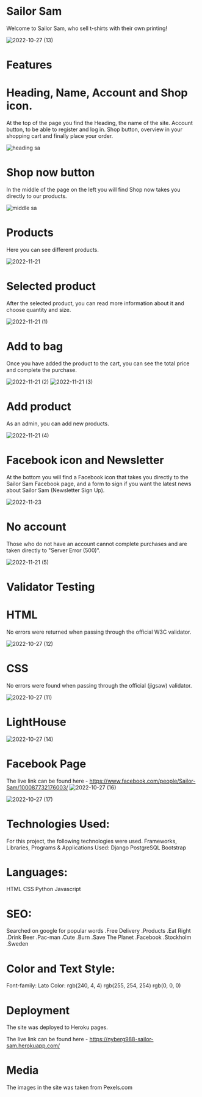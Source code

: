 # Sailor Sam

Welcome to Sailor Sam, who sell t-shirts with their own printing!

![2022-10-27 (13)](https://user-images.githubusercontent.com/106691587/198366161-2270bd5b-4dff-4e23-bc8c-916120ec0146.png)

# Features
# Heading, Name, Account and Shop icon.
At the top of the page you find the Heading, the name of the site.
Account button, to be able to register and log in.
Shop button, overview in your shopping cart and finally place your order.

![heading sa](https://user-images.githubusercontent.com/106691587/198366795-ff964874-74ba-4cfe-b47d-a542c7094a78.png)

# Shop now button
In the middle of the page on the left you will find Shop now takes you directly to our products.

![middle sa](https://user-images.githubusercontent.com/106691587/198367496-e799c9b4-5010-452f-b53a-70f988c06d8c.png)

# Products
Here you can see different products.

![2022-11-21](https://user-images.githubusercontent.com/106691587/203449538-ca7ea757-1fad-42da-822d-abf4a2099317.png)

# Selected product
After the selected product, you can read more information about it and choose quantity and size.

![2022-11-21 (1)](https://user-images.githubusercontent.com/106691587/203449765-f460108d-9fdc-4176-aba6-ab211057cab8.png)

# Add to bag
Once you have added the product to the cart, you can see the total price and complete the purchase.

![2022-11-21 (2)](https://user-images.githubusercontent.com/106691587/203449988-8573fb8a-480d-4913-abb2-7f5e28ac9f47.png)
![2022-11-21 (3)](https://user-images.githubusercontent.com/106691587/203450034-cb6dd83e-31a8-4804-9f2c-bf347e2d2405.png)

# Add product
As an admin, you can add new products.

![2022-11-21 (4)](https://user-images.githubusercontent.com/106691587/203450237-9ffde30a-bcbe-45b9-8459-3a2df5775ae6.png)

# Facebook icon and Newsletter
At the bottom you will find a Facebook icon that takes you directly to the Sailor Sam Facebook page, and a form to sign if you want the latest news about Sailor Sam (Newsletter Sign Up).

![2022-11-23](https://user-images.githubusercontent.com/106691587/203451249-34775b47-b06a-47d6-aa93-0a55fb9dfeb9.png)

# No account
Those who do not have an account cannot complete purchases and are taken directly to "Server Error (500)".

![2022-11-21 (5)](https://user-images.githubusercontent.com/106691587/203450444-c6389255-ca26-4ab8-acfb-b58122949763.png)

# Validator Testing
# HTML 
No errors were returned when passing through the official W3C validator.

![2022-10-27 (12)](https://user-images.githubusercontent.com/106691587/198367588-1f83b93d-bcf5-4290-bca0-59b30e2542a5.png)

# CSS  
No errors were found when passing through the official (jigsaw) validator.

![2022-10-27 (11)](https://user-images.githubusercontent.com/106691587/198367624-ccdf0229-235a-408d-868d-6090c31e207e.png)

# LightHouse

![2022-10-27 (14)](https://user-images.githubusercontent.com/106691587/198367676-5cd06475-9427-4733-bc2a-c19351ed8a96.png)

# Facebook Page
The live link can be found here - https://www.facebook.com/people/Sailor-Sam/100087732176003/
![2022-10-27 (16)](https://user-images.githubusercontent.com/106691587/198367723-96cc3fb3-7e67-4d5e-9eb4-f301bc0832fd.png)

![2022-10-27 (17)](https://user-images.githubusercontent.com/106691587/198368311-c6bd7230-4b2b-492b-a1ac-2f27f28b3690.png)

# Technologies Used:
For this project, the following technologies were used.
Frameworks, Libraries, Programs & Applications Used:
Django
PostgreSQL
Bootstrap

# Languages:
HTML
CSS
Python
Javascript

# SEO:
Searched on google for popular words
.Free Delivery
.Products
.Eat Right
.Drink Beer
.Pac-man
.Cute
.Burn
.Save The Planet
.Facebook
.Stockholm
.Sweden

# Color and Text Style:
Font-family: Lato
Color: rgb(240, 4, 4)
       rgb(255, 254, 254)
       rgb(0, 0, 0)

# Deployment
The site was deployed to Heroku pages. 

The live link can be found here - https://nyberg988-sailor-sam.herokuapp.com/

# Media
The images in the site was taken from Pexels.com
